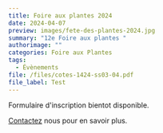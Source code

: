 ```yaml
---
title: Foire aux plantes 2024
date: 2024-04-07
preview: images/fete-des-plantes-2024.jpg
summary: "12e Foire aux plantes "
authorimage: ""
categories: Foire aux Plantes
tags:
  - Évènements
file: /files/cotes-1424-ss03-04.pdf
file_label: Test
---
```

Formulaire d'inscription bientot disponible.

[Contactez](/contact/) nous pour en savoir plus.

